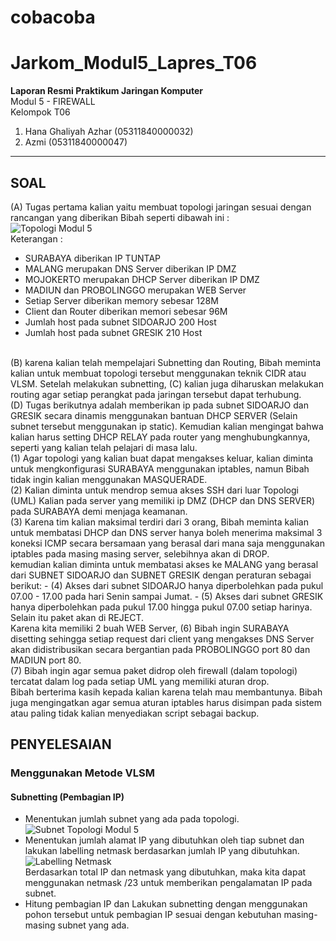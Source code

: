 # cobacoba

# Jarkom_Modul5_Lapres_T06
<b> Laporan Resmi Praktikum Jaringan Komputer </b> <br>
Modul 5 - FIREWALL <br>
Kelompok T06
1. Hana Ghaliyah Azhar  (05311840000032)
2. Azmi                 (05311840000047)

--------------------------------------------------------------------------------------------------------------------------------------------------------------------------------
## SOAL
(A) Tugas pertama kalian yaitu membuat topologi jaringan sesuai dengan rancangan yang diberikan Bibah seperti dibawah ini : <br>
![Topologi Modul 5](https://user-images.githubusercontent.com/61286109/102757895-8d583d80-43a4-11eb-971a-50f803ca820a.PNG) <br>
Keterangan : 
- SURABAYA diberikan IP TUNTAP
- MALANG merupakan DNS Server diberikan IP DMZ
- MOJOKERTO merupakan DHCP Server diberikan IP DMZ
- MADIUN dan PROBOLINGGO merupakan WEB Server
- Setiap Server diberikan memory sebesar 128M
- Client dan Router diberikan memori sebesar 96M
- Jumlah host pada subnet SIDOARJO 200 Host
- Jumlah host pada subnet GRESIK 210 Host 
<br>
(B) karena kalian telah mempelajari Subnetting dan Routing, Bibah meminta kalian untuk membuat topologi tersebut menggunakan teknik CIDR atau VLSM. Setelah melakukan subnetting, (C) kalian juga diharuskan melakukan routing agar setiap perangkat pada jaringan tersebut dapat terhubung. <br>
(D) Tugas berikutnya adalah memberikan ip pada subnet SIDOARJO dan GRESIK secara dinamis menggunakan bantuan DHCP SERVER (Selain subnet tersebut menggunakan ip static). Kemudian kalian mengingat bahwa kalian harus setting DHCP RELAY pada router yang menghubungkannya, seperti yang kalian telah pelajari di masa lalu. <br>
(1) Agar topologi yang kalian buat dapat mengakses keluar, kalian diminta untuk mengkonfigurasi SURABAYA menggunakan iptables, namun Bibah tidak ingin kalian menggunakan MASQUERADE. <br>
(2) Kalian diminta untuk mendrop semua akses SSH dari luar Topologi (UML) Kalian pada server yang memiliki ip DMZ (DHCP dan DNS SERVER) pada SURABAYA demi menjaga keamanan. <br>
(3) Karena tim kalian maksimal terdiri dari 3 orang, Bibah meminta kalian untuk membatasi DHCP dan DNS server hanya boleh menerima maksimal 3 koneksi ICMP secara bersamaan yang berasal dari mana saja menggunakan iptables pada masing masing server, selebihnya akan di DROP. <br>
kemudian kalian diminta untuk membatasi akses ke MALANG yang berasal dari SUBNET SIDOARJO dan SUBNET GRESIK dengan peraturan sebagai berikut: 
- (4) Akses dari subnet SIDOARJO hanya diperbolehkan pada pukul 07.00 - 17.00 pada hari Senin sampai Jumat.
- (5) Akses dari subnet GRESIK hanya diperbolehkan pada pukul 17.00 hingga pukul 07.00 setiap harinya.
Selain itu paket akan di REJECT. <br>
Karena kita memiliki 2 buah WEB Server, (6) Bibah ingin SURABAYA disetting sehingga setiap request dari client yang mengakses DNS Server akan didistribusikan secara bergantian pada PROBOLINGGO port 80 dan MADIUN port 80. <br>
(7) Bibah ingin agar semua paket didrop oleh firewall (dalam topologi) tercatat dalam log pada setiap UML yang memiliki aturan drop. <br>
Bibah berterima kasih kepada kalian karena telah mau membantunya. Bibah juga mengingatkan agar semua aturan iptables harus disimpan pada sistem atau paling tidak kalian menyediakan script sebagai backup.

## PENYELESAIAN <br>
### Menggunakan Metode VLSM
#### Subnetting (Pembagian IP) <br>
- Menentukan jumlah subnet yang ada pada topologi. <br>
![Subnet Topologi Modul 5](https://user-images.githubusercontent.com/61286109/102758704-b927f300-43a5-11eb-9548-0c1305a6ba52.png) <br>
- Menentukan jumlah alamat IP yang dibutuhkan oleh tiap subnet dan lakukan labelling netmask berdasarkan jumlah IP yang dibutuhkan. <br>
![Labelling Netmask](https://user-images.githubusercontent.com/61286109/102759054-2d629680-43a6-11eb-9880-0a931f9a8d5f.PNG) <br>
Berdasarkan total IP dan netmask yang dibutuhkan, maka kita dapat menggunakan netmask /23 untuk memberikan pengalamatan IP pada subnet.
- Hitung pembagian IP dan Lakukan subnetting dengan menggunakan pohon tersebut untuk pembagian IP sesuai dengan kebutuhan masing-masing subnet yang ada. <br>
